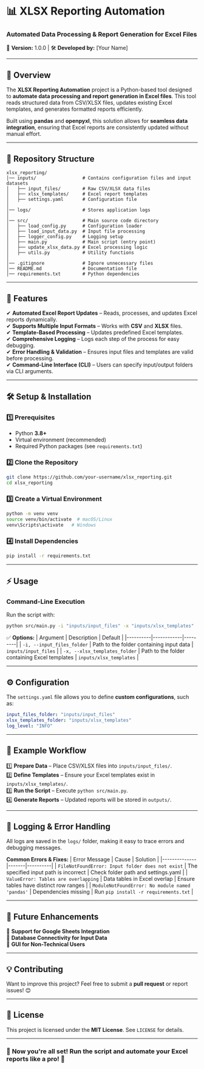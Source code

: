 # 📊 XLSX Reporting Automation

### Automated Data Processing & Report Generation for Excel Files

🚀 **Version:** 1.0.0 | 🛠 **Developed by:** [Your Name]

---

## 📖 Overview

The **XLSX Reporting Automation** project is a Python-based tool designed to **automate data processing and report generation in Excel files**. This tool reads structured data from CSV/XLSX files, updates existing Excel templates, and generates formatted reports efficiently.

Built using **pandas** and **openpyxl**, this solution allows for **seamless data integration**, ensuring that Excel reports are consistently updated without manual effort.

---

## 📂 Repository Structure

```
xlsx_reporting/
│── inputs/                 # Contains configuration files and input datasets
│   ├── input_files/        # Raw CSV/XLSX data files
│   ├── xlsx_templates/     # Excel report templates
│   ├── settings.yaml       # Configuration file
│
│── logs/                   # Stores application logs
│
│── src/                    # Main source code directory
│   ├── load_config.py      # Configuration loader
│   ├── load_input_data.py  # Input file processing
│   ├── logger_config.py    # Logging setup
│   ├── main.py             # Main script (entry point)
│   ├── update_xlsx_data.py # Excel processing logic
│   ├── utils.py            # Utility functions
│
│── .gitignore              # Ignore unnecessary files
│── README.md               # Documentation file
│── requirements.txt        # Python dependencies
```

---

## 🚀 Features

✔ **Automated Excel Report Updates** – Reads, processes, and updates Excel reports dynamically.  
✔ **Supports Multiple Input Formats** – Works with **CSV** and **XLSX** files.  
✔ **Template-Based Processing** – Updates predefined Excel templates.  
✔ **Comprehensive Logging** – Logs each step of the process for easy debugging.  
✔ **Error Handling & Validation** – Ensures input files and templates are valid before processing.  
✔ **Command-Line Interface (CLI)** – Users can specify input/output folders via CLI arguments.

---

## 🛠 Setup & Installation

### 1️⃣ Prerequisites

- Python **3.8+**
- Virtual environment (recommended)
- Required Python packages (see `requirements.txt`)

### 2️⃣ Clone the Repository

```bash
git clone https://github.com/your-username/xlsx_reporting.git
cd xlsx_reporting
```

### 3️⃣ Create a Virtual Environment

```bash
python -m venv venv
source venv/bin/activate  # macOS/Linux
venv\Scripts\activate   # Windows
```

### 4️⃣ Install Dependencies

```bash
pip install -r requirements.txt
```

---

## ⚡ Usage

### Command-Line Execution

Run the script with:

```bash
python src/main.py -i "inputs/input_files" -x "inputs/xlsx_templates"
```

✅ **Options:**
| Argument | Description | Default |
|----------|------------|---------|
| `-i, --input_files_folder` | Path to the folder containing input data | `inputs/input_files` |
| `-x, --xlsx_templates_folder` | Path to the folder containing Excel templates | `inputs/xlsx_templates` |

---

## ⚙️ Configuration

The `settings.yaml` file allows you to define **custom configurations**, such as:

```yaml
input_files_folder: "inputs/input_files"
xlsx_templates_folder: "inputs/xlsx_templates"
log_level: "INFO"
```

---

## 📌 Example Workflow

1️⃣ **Prepare Data** – Place CSV/XLSX files into `inputs/input_files/`.  
2️⃣ **Define Templates** – Ensure your Excel templates exist in `inputs/xlsx_templates/`.  
3️⃣ **Run the Script** – Execute `python src/main.py`.  
4️⃣ **Generate Reports** – Updated reports will be stored in `outputs/`.

---

## 📝 Logging & Error Handling

All logs are saved in the `logs/` folder, making it easy to trace errors and debugging messages.

**Common Errors & Fixes:**
| Error Message | Cause | Solution |
|--------------|-------|----------|
| `FileNotFoundError: Input folder does not exist` | The specified input path is incorrect | Check folder path and settings.yaml |
| `ValueError: Tables are overlapping` | Data tables in Excel overlap | Ensure tables have distinct row ranges |
| `ModuleNotFoundError: No module named 'pandas'` | Dependencies missing | Run `pip install -r requirements.txt` |

---

## 📌 Future Enhancements

🔹 **Support for Google Sheets Integration**  
🔹 **Database Connectivity for Input Data**  
🔹 **GUI for Non-Technical Users**

---

## 💡 Contributing

Want to improve this project? Feel free to submit a **pull request** or report issues! 😊

---

## 📜 License

This project is licensed under the **MIT License**. See `LICENSE` for details.

---

### 🚀 **Now you're all set! Run the script and automate your Excel reports like a pro!** 🎉
